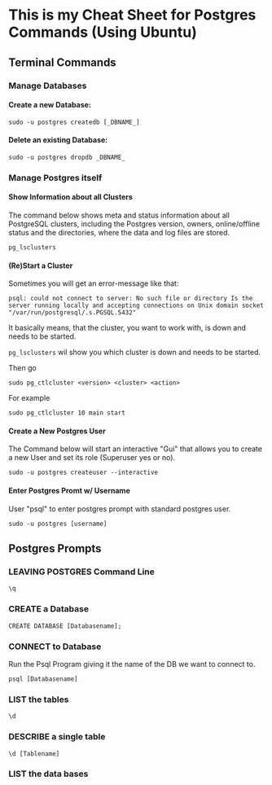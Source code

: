 
# This is my Cheat Sheet for Postgres Commands (Using Ubuntu)

## Terminal Commands

### Manage Databases

#### Create a new Database:

`sudo -u postgres createdb [_DBNAME_]`

#### Delete an existing Database:

`sudo -u postgres dropdb _DBNAME_`

### Manage Postgres itself

#### Show Information about all Clusters

The command below shows meta and status information about all PostgreSQL clusters, including the Postgres version, owners, online/offline status and the directories, where the data and log files are stored.

`pg_lsclusters`

#### (Re)Start a Cluster

Sometimes you will get an error-message like that:

`psql: could not connect to server: No such file or directory
        Is the server running locally and accepting
        connections on Unix domain socket "/var/run/postgresql/.s.PGSQL.5432"`

It basically means, that the cluster, you want to work with, is down and needs to be started.

`pg_lsclusters` wil show you which cluster is down and needs to be started.

Then go

`sudo pg_ctlcluster <version> <cluster> <action>`

For example

`sudo pg_ctlcluster 10 main start`

#### Create a New Postgres User

The Command below will start an interactive "Gui" that allows you to create a new User and set its role (Superuser yes or no).

`sudo -u postgres createuser --interactive`

#### Enter Postgres Promt w/ Username

User "psql" to enter postgres prompt with standard postgres user.

`sudo -u postgres [username]` 

## Postgres Prompts

### LEAVING POSTGRES Command Line

`\q`

### CREATE a Database

`CREATE DATABASE [Databasename];`

### CONNECT to Database
Run the Psql Program giving it the name of the DB we want to connect to.

`psql [Databasename]`

### LIST the tables

`\d`

### DESCRIBE a single table

`\d [Tablename]`

### LIST the data bases